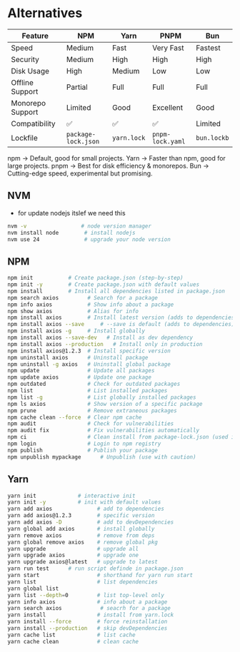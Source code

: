 

# Alternatives


| Feature          | NPM      | Yarn    | PNPM       | Bun        |
| ---------------- | -------- | ------- | ---------- | ---------- |
| Speed            | Medium   | Fast    | Very Fast  | Fastest    |
| Security         | Medium   | High    | High       | High       |
| Disk Usage       | High     | Medium  | Low        | Low        |
| Offline Support  | Partial  | Full    | Full       | Full       |
| Monorepo Support | Limited  | Good    | Excellent  | Good       |
| Compatibility    | ✅       | ✅      | ✅         | Limited    |
| Lockfile         | `package-lock.json` | `yarn.lock` | `pnpm-lock.yaml` | `bun.lockb` |

npm → Default, good for small projects.
Yarn → Faster than npm, good for large projects.
pnpm → Best for disk efficiency & monorepos.
Bun → Cutting-edge speed, experimental but promising.


## NVM

+ for update  nodejs itslef we need this

```bash
nvm -v                 # node version manager
nvm install node        # install nodejs 
nvm use 24              # upgrade your node version
```


## NPM

```bash
npm init           # Create package.json (step-by-step)
npm init -y        # Create package.json with default values
npm install        # Install all dependencies listed in package.json
npm search axios         # Search for a package
npm info axios           # Show info about a package
npm show axios           # Alias for info
npm install axios        # Install latest version (adds to dependencies)
npm install axios --save     # --save is default (adds to dependencies)
npm install axios -g     # Install globally
npm install axios --save-dev   # Install as dev dependency
npm install axios --production   # Install only in production
npm install axios@1.2.3  # Install specific version
npm uninstall axios      # Uninstall package
npm uninstall -g axios   # Uninstall global package
npm update               # Update all packages
npm update axios         # Update one package
npm outdated             # Check for outdated packages
npm list                 # List installed packages
npm list -g              # List globally installed packages
npm ls axios             # Show version of a specific package
npm prune                # Remove extraneous packages
npm cache clean --force  # Clear npm cache
npm audit                # Check for vulnerabilities
npm audit fix            # Fix vulnerabilities automatically
npm ci                   # Clean install from package-lock.json (used in CI)
npm login                # Login to npm registry
npm publish              # Publish your package
npm unpublish mypackage      # Unpublish (use with caution)
```


## Yarn

```bash
yarn init             # interactive init
yarn init -y          # init with default values
yarn add axios              # add to dependencies
yarn add axios@1.2.3        # specific version
yarn add axios -D           # add to devDependencies
yarn global add axios       # install globally
yarn remove axios           # remove from deps
yarn global remove axios    # remove global pkg
yarn upgrade                # upgrade all
yarn upgrade axios          # upgrade one
yarn upgrade axios@latest   # upgrade to latest
yarn run test      # run script definde in package.json
yarn start                  # shorthand for yarn run start
yarn list                   # list dependencies
yarn global list
yarn list --depth=0         # list top-level only
yarn info axios             # info about a package
yarn search axios            # seacrh for a package
yarn install                # install from yarn.lock
yarn install --force        # force reinstallation
yarn install --production   # skip devDependencies
yarn cache list             # list cache
yarn cache clean            # clean cache
```
























